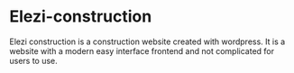 # Elezi-construction
Elezi construction is a construction website created with wordpress. It is a website with a modern easy interface frontend and not complicated for users to use.
